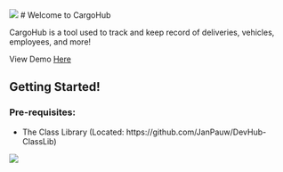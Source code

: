 <img src="https://files.attilan.co.za/api/public/dl/Mlca6RGn"/>
# Welcome to CargoHub

CargoHub is a tool used to track and keep record of deliveries, vehicles, employees, and more!

View Demo <a href="https://cargohubweb.azurewebsites.net">Here</a>

<h2>Getting Started!</h2>
<h3>Pre-requisites:</h3>
<ul>
  <li>The Class Library (Located: https://github.com/JanPauw/DevHub-ClassLib)</li>
</ul>

<img src="https://files.attilan.co.za/api/public/dl/xG6PWJpb" />
